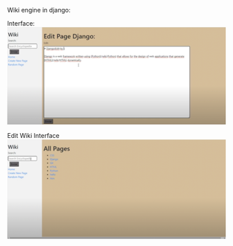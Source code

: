 Wiki engine in django:


Interface:
[![See the web page here!](https://github.com/dsrestrepo/Web_Programming_Django/blob/main/Django/Edit%20Wiki.png)](https://www.youtube.com/watch?v=5hVBJVK205M)

Edit Wiki Interface
[![See the web page here!](https://github.com/dsrestrepo/Web_Programming_Django/blob/main/Django/Wiki.png)](https://www.youtube.com/watch?v=5hVBJVK205M)
